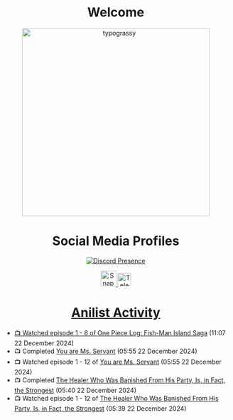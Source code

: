 <div align="center">

# Welcome
<a href="https://github.com/kawarimidoll/typograssy">
    <img alt="typograssy" src="https://typograssy.deno.dev/api?text=%E3%82%88%E3%81%86%E3%81%93%E3%81%9D%E3%81%BF%E3%81%AA%E3%81%95%E3%82%93%20-%20Sheby--&&l0=none&l1=82d9d0&l2=027353&l3=038c4c&l4=01402e&bg=none&frame=none&speed=100&comment=" width="421.99">
</a>

</div>

<div align="center">

# Social Media Profiles

[![Discord Presence](https://lanyard.cnrad.dev/api/612532963938271232)](https://discord.com/users/612532963938271232)


<a href="https://www.snapchat.com/add/a.sheby" title="Snapchat Profile">
    <img src="https://www.freepnglogos.com/uploads/snapchat-logo-png-0.png" width="35" alt="Snapchat Logo" />


<a href="https://t.me/ASheby" title="Telegram Profile">
    <img src="https://www.freepnglogos.com/uploads/telegram-logo-png-0.png" width="30" alt="Telegram Logo" />


</div>

<div align="center">

# Anilist Activity

</div>

<!-- ANILIST_ACTIVITY:start -->

-   📺 Watched episode 1 - 8 of [One Piece Log: Fish-Man Island Saga](https://anilist.co/anime/183423) (11:07 22 December 2024)
-   📺 Completed [You are Ms. Servant](https://anilist.co/anime/172190) (05:55 22 December 2024)
-   📺 Watched episode 1 - 12 of [You are Ms. Servant](https://anilist.co/anime/172190) (05:55 22 December 2024)
-   📺 Completed [The Healer Who Was Banished From His Party, Is, in Fact, the Strongest](https://anilist.co/anime/174043) (05:40 22 December 2024)
-   📺 Watched episode 1 - 12 of [The Healer Who Was Banished From His Party, Is, in Fact, the Strongest](https://anilist.co/anime/174043) (05:39 22 December 2024)

<!-- ANILIST_ACTIVITY:end -->

